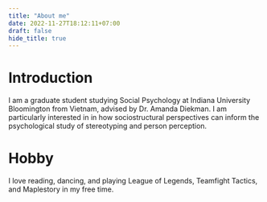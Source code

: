 ```yaml
---
title: "About me"
date: 2022-11-27T18:12:11+07:00
draft: false
hide_title: true
---
```


# Introduction
I am a graduate student studying Social Psychology at Indiana University Bloomington from Vietnam, advised by Dr. Amanda Diekman. I am particularly interested in in how sociostructural perspectives can inform the psychological study of stereotyping and person perception.

# Hobby
I love reading, dancing, and playing League of Legends, Teamfight Tactics, and Maplestory in my free time.
